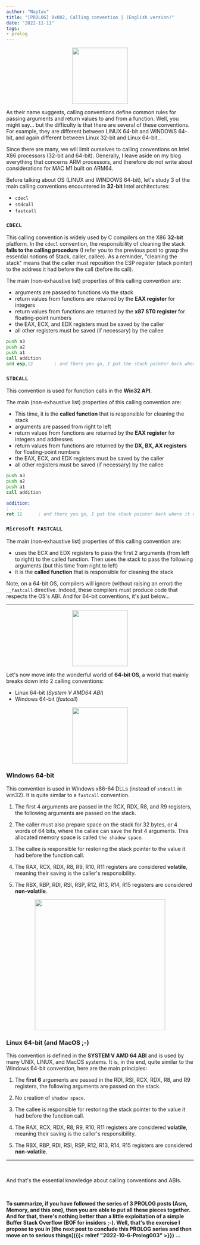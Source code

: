 ```yaml
---
author: "Naptax"
title: "[PROLOG] 0x002, Calling convention | (English version)"
date: "2022-11-11"
tags: 
- prolog
---
```


<center>
<img width="150" src="/images/virus-4.png">
</center>

As their name suggests, calling conventions define common rules for passing arguments and return values to and from a function. Well, you might say... but the difficulty is that there are several of these conventions. For example, they are different between LINUX 64-bit and WINDOWS 64-bit, and again different between Linux 32-bit and Linux 64-bit...

Since there are many, we will limit ourselves to calling conventions on Intel X86 processors (32-bit and 64-bit). Generally, I leave aside on my blog everything that concerns ARM processors, and therefore do not write about considerations for MAC M1 built on ARM64.

Before talking about OS (LINUX and WINDOWS 64-bit), let's study 3 of the main calling conventions encountered in **32-bit** Intel architectures:
- `cdecl`
- `stdcall`
- `fastcall`

### `CDECL`

This calling convention is widely used by C compilers on the X86 **32-bit** platform.
In the `cdecl` convention, the responsibility of cleaning the stack **falls to the calling procedure** (I refer you to the previous post to grasp the essential notions of Stack, caller, callee). As a reminder, "cleaning the stack" means that the caller must reposition the ESP register (stack pointer) to the address it had before the call (before its call).

The main (non-exhaustive list) properties of this calling convention are:

- arguments are passed to functions via the stack
- return values from functions are returned by the **EAX register** for integers
- return values from functions are returned by the **x87 ST0 register** for floating-point numbers
- the EAX, ECX, and EDX registers must be saved by the caller
- all other registers must be saved (if necessary) by the callee

```asm
push a3
push a2
push a1
call addition
add esp,12        ; and there you go, I put the stack pointer back where it was before the call
```

### `STDCALL`

This convention is used for function calls in the **Win32 API**.

The main (non-exhaustive list) properties of this calling convention are:

- This time, it is the **called function** that is responsible for cleaning the stack
- arguments are passed from right to left
- return values from functions are returned by the **EAX register** for integers and addresses
- return values from functions are returned by the **DX, BX, AX registers** for floating-point numbers
- the EAX, ECX, and EDX registers must be saved by the caller
- all other registers must be saved (if necessary) by the callee

```asm
push a3
push a2
push a1
call addition
```

```asm
addition:
; ....
ret 12      ; and there you go, I put the stack pointer back where it was before the call
```

### `Microsoft FASTCALL`

The main (non-exhaustive list) properties of this calling convention are:

- uses the ECX and EDX registers to pass the first 2 arguments (from left to right) to the called function. Then uses the stack to pass the following arguments (but this time from right to left)
- it is the **called function** that is responsible for cleaning the stack

Note, on a 64-bit OS, compilers will ignore (without raising an error) the `__fastcall` directive. Indeed, these compilers must produce code that respects the OS's ABI. And for 64-bit conventions, it's just below...

------
<center>
<img width="150" src="/images/64-bits.png">
</center>

Let's now move into the wonderful world of **64-bit OS**, a world that mainly breaks down into 2 calling conventions:
- Linux 64-bit (_System V AMD64 ABI_)
- Windows 64-bit (_fastcall_)

<center>
<img width="150" src="/images/windowsvintage.png">
</center>

### Windows 64-bit

This convention is used in Windows x86-64 DLLs (instead of `stdcall` in win32). It is quite similar to a `fastcall` convention.

1. The first 4 arguments are passed in the RCX, RDX, R8, and R9 registers, the following arguments are passed on the stack.

2. The caller must also prepare space on the stack for 32 bytes, or 4 words of 64 bits, where the callee can save the first 4 arguments. This allocated memory space is called `the shadow space`.

3. The callee is responsible for restoring the stack pointer to the value it had before the function call.

4. The RAX, RCX, RDX, R8, R9, R10, R11 registers are considered **volatile**, meaning their saving is the caller's responsibility.

5. The RBX, RBP, RDI, RSI, RSP, R12, R13, R14, R15 registers are considered **non-volatile**.

<center>
<img width="350" src="/images/stalman.png">
</center>

### Linux 64-bit (and MacOS ;-)

This convention is defined in the **SYSTEM V AMD 64 ABI** and is used by many UNIX, LINUX, and MacOS systems.
It is, in the end, quite similar to the Windows 64-bit convention, here are the main principles:

1. The **first 6** arguments are passed in the RDI, RSI, RCX, RDX, R8, and R9 registers, the following arguments are passed on the stack.

2. No creation of `shadow space`.

3. The callee is responsible for restoring the stack pointer to the value it had before the function call.

4. The RAX, RCX, RDX, R8, R9, R10, R11 registers are considered **volatile**, meaning their saving is the caller's responsibility.

5. The RBX, RBP, RDI, RSI, RSP, R12, R13, R14, R15 registers are considered **non-volatile**.

---
<BR/>

And that's the essential knowledge about calling conventions and ABIs.

<BR/>

**To summarize, if you have followed the series of 3 PROLOG posts (Asm, Memory, and this one), then you are able to put all these pieces together.
And for that, there's nothing better than a little exploitation of a simple Buffer Stack Overflow (BOF for insiders ;-). Well, that's the exercise I propose to you in [the next post to conclude this PROLOG series and then move on to serious things]({{< relref "2022-10-6-Prolog003" >}}) ...**